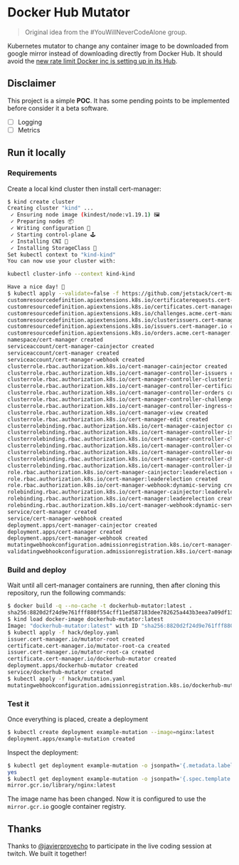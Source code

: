 # Docker Hub Mutator

> Original idea from the #YouWillNeverCodeAlone group.

Kubernetes mutator to change any container image to be downloaded from google mirror instead of downloading directly from Docker Hub.
It should avoid the [new rate limit Docker inc is setting up in its Hub](https://docs.docker.com/docker-hub/download-rate-limit/).

## Disclaimer

This project is a simple **POC**.
It has some pending points to be implemented before consider it a beta software.

- [ ] Logging
- [ ] Metrics

## Run it locally

### Requirements

Create a local kind cluster then install cert-manager:

```bash
$ kind create cluster
Creating cluster "kind" ...
 ✓ Ensuring node image (kindest/node:v1.19.1) 🖼
 ✓ Preparing nodes 📦
 ✓ Writing configuration 📜
 ✓ Starting control-plane 🕹️
 ✓ Installing CNI 🔌
 ✓ Installing StorageClass 💾
Set kubectl context to "kind-kind"
You can now use your cluster with:

kubectl cluster-info --context kind-kind

Have a nice day! 👋
$ kubectl apply --validate=false -f https://github.com/jetstack/cert-manager/releases/download/v1.0.4/cert-manager.yaml
customresourcedefinition.apiextensions.k8s.io/certificaterequests.cert-manager.io created
customresourcedefinition.apiextensions.k8s.io/certificates.cert-manager.io created
customresourcedefinition.apiextensions.k8s.io/challenges.acme.cert-manager.io created
customresourcedefinition.apiextensions.k8s.io/clusterissuers.cert-manager.io created
customresourcedefinition.apiextensions.k8s.io/issuers.cert-manager.io created
customresourcedefinition.apiextensions.k8s.io/orders.acme.cert-manager.io created
namespace/cert-manager created
serviceaccount/cert-manager-cainjector created
serviceaccount/cert-manager created
serviceaccount/cert-manager-webhook created
clusterrole.rbac.authorization.k8s.io/cert-manager-cainjector created
clusterrole.rbac.authorization.k8s.io/cert-manager-controller-issuers created
clusterrole.rbac.authorization.k8s.io/cert-manager-controller-clusterissuers created
clusterrole.rbac.authorization.k8s.io/cert-manager-controller-certificates created
clusterrole.rbac.authorization.k8s.io/cert-manager-controller-orders created
clusterrole.rbac.authorization.k8s.io/cert-manager-controller-challenges created
clusterrole.rbac.authorization.k8s.io/cert-manager-controller-ingress-shim created
clusterrole.rbac.authorization.k8s.io/cert-manager-view created
clusterrole.rbac.authorization.k8s.io/cert-manager-edit created
clusterrolebinding.rbac.authorization.k8s.io/cert-manager-cainjector created
clusterrolebinding.rbac.authorization.k8s.io/cert-manager-controller-issuers created
clusterrolebinding.rbac.authorization.k8s.io/cert-manager-controller-clusterissuers created
clusterrolebinding.rbac.authorization.k8s.io/cert-manager-controller-certificates created
clusterrolebinding.rbac.authorization.k8s.io/cert-manager-controller-orders created
clusterrolebinding.rbac.authorization.k8s.io/cert-manager-controller-challenges created
clusterrolebinding.rbac.authorization.k8s.io/cert-manager-controller-ingress-shim created
role.rbac.authorization.k8s.io/cert-manager-cainjector:leaderelection created
role.rbac.authorization.k8s.io/cert-manager:leaderelection created
role.rbac.authorization.k8s.io/cert-manager-webhook:dynamic-serving created
rolebinding.rbac.authorization.k8s.io/cert-manager-cainjector:leaderelection created
rolebinding.rbac.authorization.k8s.io/cert-manager:leaderelection created
rolebinding.rbac.authorization.k8s.io/cert-manager-webhook:dynamic-serving created
service/cert-manager created
service/cert-manager-webhook created
deployment.apps/cert-manager-cainjector created
deployment.apps/cert-manager created
deployment.apps/cert-manager-webhook created
mutatingwebhookconfiguration.admissionregistration.k8s.io/cert-manager-webhook created
validatingwebhookconfiguration.admissionregistration.k8s.io/cert-manager-webhook created
```

### Build and deploy

Wait until all cert-manager containers are running, then after cloning this repository, run the following commands:

```bash
$ docker build -q --no-cache -t dockerhub-mutator:latest .
sha256:8820d2f24d9e761fff880f554cff11ed587183dee782625a443b3eea7a09df13
$ kind load docker-image dockerhub-mutator:latest
Image: "dockerhub-mutator:latest" with ID "sha256:8820d2f24d9e761fff880f554cff11ed587183dee782625a443b3eea7a09df13" not yet present on node "kind-control-plane", loading...
$ kubectl apply -f hack/deploy.yaml
issuer.cert-manager.io/mutator-root created
certificate.cert-manager.io/mutator-root-ca created
issuer.cert-manager.io/mutator-root-ca created
certificate.cert-manager.io/dockerhub-mutator created
deployment.apps/dockerhub-mutator created
service/dockerhub-mutator created
$ kubectl apply -f hack/mutation.yaml
mutatingwebhookconfiguration.admissionregistration.k8s.io/dockerhub-mutator created
```

### Test it

Once everything is placed, create a deployment

```bash
$ kubectl create deployment example-mutation --image=nginx:latest
deployment.apps/example-mutation created
```

Inspect the deployment:

```bash
$ kubectl get deployment example-mutation -o jsonpath='{.metadata.labels.mutated}'
yes
$ kubectl get deployment example-mutation -o jsonpath='{.spec.template.spec.containers[0].image}'
mirror.gcr.io/library/nginx:latest
```

The image name has been changed. Now it is configured to use the `mirror.gcr.io` google container registry.


## Thanks

Thanks to [@javierprovecho](https://github.com/javierprovecho) to participate in the live coding session at twitch. We built it together!
